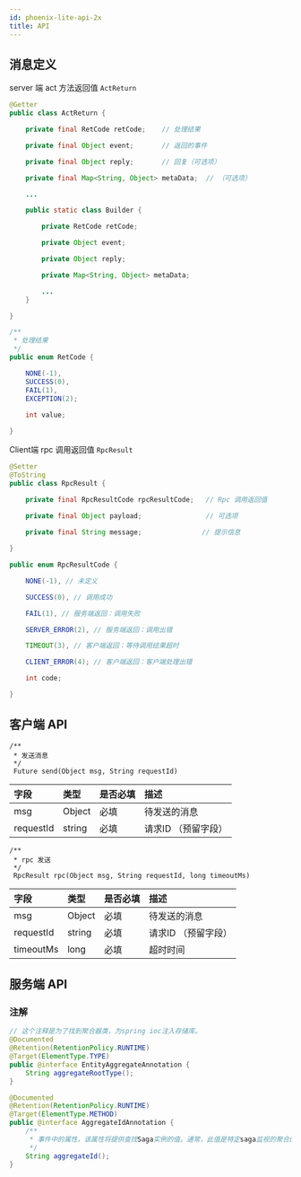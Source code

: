 ```yaml
---
id: phoenix-lite-api-2x
title: API
---
```


## 消息定义

server 端 act 方法返回值 `ActReturn`

```java
@Getter
public class ActReturn {

	private final RetCode retCode;    // 处理结果

	private final Object event;       // 返回的事件

	private final Object reply;       // 回复（可选项）

	private final Map<String, Object> metaData;  // （可选项）

    ...

	public static class Builder {

		private RetCode retCode;

		private Object event;

		private Object reply;

		private Map<String, Object> metaData;

        ...
	}

}

/**
 * 处理结果
 */
public enum RetCode {

	NONE(-1), 
    SUCCESS(0), 
    FAIL(1), 
    EXCEPTION(2);
	
    int value;

}
```


Client端 rpc 调用返回值 `RpcResult`

```java
@Setter
@ToString
public class RpcResult {

	private final RpcResultCode rpcResultCode;   // Rpc 调用返回值
 
	private final Object payload;                // 可选项

	private final String message;               // 提示信息

}

public enum RpcResultCode {

	NONE(-1), // 未定义

	SUCCESS(0), // 调用成功

	FAIL(1), // 服务端返回：调用失败

	SERVER_ERROR(2), // 服务端返回：调用出错

	TIMEOUT(3), // 客户端返回：等待调用结果超时

	CLIENT_ERROR(4); // 客户端返回：客户端处理出错

	int code;

}
```


## 客户端 API

```
/**  
 * 发送消息  
 */ 
 Future send(Object msg, String requestId)
```

| 字段        | 类型   | 是否必填 | 描述                |
| :---------- | :----- | :------- | :------------------ |
| msg         | Object | 必填     | 待发送的消息        |
| requestId | string | 必填     |  请求ID （预留字段） |


```
/**  
 * rpc 发送  
 */ 
 RpcResult rpc(Object msg, String requestId, long timeoutMs)
```

| 字段        | 类型   | 是否必填 | 描述                |
| :---------- | :----- | :------- | :------------------ |
| msg         | Object | 必填     | 待发送的消息        |
| requestId | string | 必填     |  请求ID  （预留字段） |
| timeoutMs   | long   | 必填     | 超时时间            |


## 服务端 API

### 注解

```java
// 这个注释是为了找到聚合器类，为spring ioc注入存储库。 
@Documented 
@Retention(RetentionPolicy.RUNTIME) 
@Target(ElementType.TYPE) 
public @interface EntityAggregateAnnotation { 	
    String aggregateRootType(); 
}  
```

```java
@Documented 
@Retention(RetentionPolicy.RUNTIME) 
@Target(ElementType.METHOD) 
public @interface AggregateIdAnnotation { 	
    /**     
     * 事件中的属性，该属性将提供查找Saga实例的值。通常，此值是特定saga监视的聚合的聚合标识符。  
     */ 
    String aggregateId(); 
}
```



